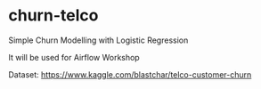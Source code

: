# churn-telco
Simple Churn Modelling with Logistic Regression

It will be used for Airflow Workshop

Dataset: https://www.kaggle.com/blastchar/telco-customer-churn
